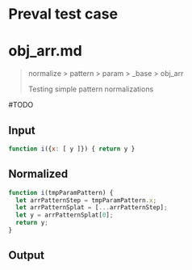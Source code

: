 # Preval test case

# obj_arr.md

> normalize > pattern > param > _base > obj_arr
>
> Testing simple pattern normalizations

#TODO

## Input

`````js filename=intro
function i({x: [ y ]}) { return y }
`````

## Normalized

`````js filename=intro
function i(tmpParamPattern) {
  let arrPatternStep = tmpParamPattern.x;
  let arrPatternSplat = [...arrPatternStep];
  let y = arrPatternSplat[0];
  return y;
}
`````

## Output

`````js filename=intro

`````

